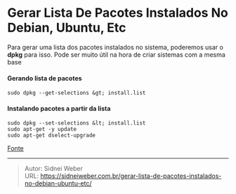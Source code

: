 # Gerar Lista De Pacotes Instalados No Debian, Ubuntu, Etc

Para gerar uma lista dos pacotes instalados no sistema, poderemos usar o **dpkg** para isso. Pode ser muito útil na hora de criar sistemas com a mesma base

#### Gerando lista de pacotes

```shell
sudo dpkg --get-selections &gt; install.list
```

#### Instalando pacotes a partir da lista

```shell
sudo dpkg --set-selections &lt; install.list
sudo apt-get -y update
sudo apt-get dselect-upgrade
```

[Fonte](http://www.dicas-l.com.br/dicas-l/20161025.php)

---

> Autor: Sidnei Weber  
> URL: https://sidneiweber.com.br/gerar-lista-de-pacotes-instalados-no-debian-ubuntu-etc/  

